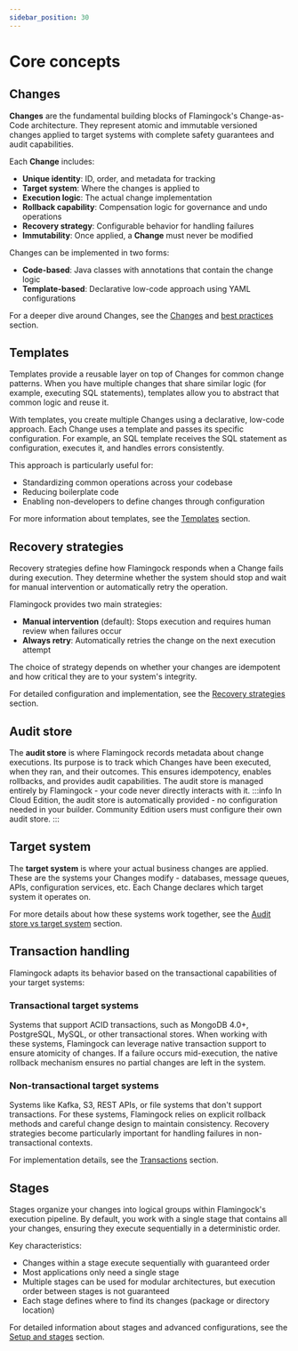 ```yaml
---
sidebar_position: 30
---
```


# Core concepts

## Changes
**Changes** are the fundamental building blocks of Flamingock's Change-as-Code architecture. They represent atomic and immutable versioned changes applied to target systems with complete safety guarantees and audit capabilities.

Each **Change** includes:
- **Unique identity**: ID, order, and metadata for tracking
- **Target system**: Where the changes is applied to
- **Execution logic**: The actual change implementation
- **Rollback capability**: Compensation logic for governance and undo operations
- **Recovery strategy**: Configurable behavior for handling failures
- **Immutability**: Once applied, a **Change** must never be modified

Changes can be implemented in two forms:
- **Code-based**: Java classes with annotations that contain the change logic
- **Template-based**: Declarative low-code approach using YAML configurations

For a deeper dive around Changes, see the [Changes](../changes/anatomy-and-structure.md) and [best practices](../changes/best-practices.md) section.


## Templates
Templates provide a reusable layer on top of Changes for common change patterns. When you have multiple changes that share similar logic (for example, executing SQL statements), templates allow you to abstract that common logic and reuse it.

With templates, you create multiple Changes using a declarative, low-code approach. Each Change uses a template and passes its specific configuration. For example, an SQL template receives the SQL statement as configuration, executes it, and handles errors consistently.

This approach is particularly useful for:
- Standardizing common operations across your codebase
- Reducing boilerplate code
- Enabling non-developers to define changes through configuration

For more information about templates, see the [Templates](../templates/templates-introduction.md) section.


## Recovery strategies

Recovery strategies define how Flamingock responds when a Change fails during execution. They determine whether the system should stop and wait for manual intervention or automatically retry the operation.

Flamingock provides two main strategies:
- **Manual intervention** (default): Stops execution and requires human review when failures occur
- **Always retry**: Automatically retries the change on the next execution attempt

The choice of strategy depends on whether your changes are idempotent and how critical they are to your system's integrity.

For detailed configuration and implementation, see the [Recovery strategies](../safety-and-recovery/recovery-strategies.md) section.


## Audit store
The **audit store** is where Flamingock records metadata about change executions. Its purpose is to track which Changes have been executed, when they ran, and their outcomes. This ensures idempotency, enables rollbacks, and provides audit capabilities. The audit store is managed entirely by Flamingock - your code never directly interacts with it.
  :::info
  In Cloud Edition, the audit store is automatically provided - no configuration needed in your builder. Community Edition users must configure their own audit store.
  :::

## Target system  
The **target system** is where your actual business changes are applied. These are the systems your Changes modify - databases, message queues, APIs, configuration services, etc. Each Change declares which target system it operates on.

For more details about how these systems work together, see the [Audit store vs target system](audit-store-vs-target-system.md) section.


## Transaction handling
Flamingock adapts its behavior based on the transactional capabilities of your target systems:

### Transactional target systems
Systems that support ACID transactions, such as MongoDB 4.0+, PostgreSQL, MySQL, or other transactional stores. When working with these systems, Flamingock can leverage native transaction support to ensure atomicity of changes. If a failure occurs mid-execution, the native rollback mechanism ensures no partial changes are left in the system.

### Non-transactional target systems
Systems like Kafka, S3, REST APIs, or file systems that don't support transactions. For these systems, Flamingock relies on explicit rollback methods and careful change design to maintain consistency. Recovery strategies become particularly important for handling failures in non-transactional contexts.

For implementation details, see the [Transactions](../changes/transactions.md) section.


## Stages
Stages organize your changes into logical groups within Flamingock's execution pipeline. By default, you work with a single stage that contains all your changes, ensuring they execute sequentially in a deterministic order.

Key characteristics:
- Changes within a stage execute sequentially with guaranteed order
- Most applications only need a single stage
- Multiple stages can be used for modular architectures, but execution order between stages is not guaranteed
- Each stage defines where to find its changes (package or directory location)

For detailed information about stages and advanced configurations, see the [Setup and stages](../flamingock-library-config/setup-and-stages.md) section.
